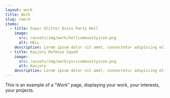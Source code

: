 ```yaml
---
layout: work
title: Work
slug: /work
items:
  - title: Super Glitter Disco Party Hell
    image:
      src: /assets/img/work/hellcommunityicon.png
      alt: HELL
    description: Lorem ipsum dolor sit amet, consectetur adipiscing elit, sed do eiusmod tempor incididunt ut labore et dolore magna aliqua. Ut enim ad minim veniam, quis nostrud exercitation ullamco laboris nisi ut aliquip ex ea commodo consequat.
  - title: Kasjory Defense Squad
    image:
      src: /assets/img/work/yuricommunityicon.png
      alt: Kasjory
    description: Lorem ipsum dolor sit amet, consectetur adipiscing elit, sed do eiusmod tempor incididunt ut labore et dolore magna aliqua. Ut enim ad minim veniam, quis nostrud exercitation ullamco laboris nisi ut aliquip ex ea commodo consequat. Duis aute irure dolor in reprehenderit in voluptate velit esse cillum dolore eu fugiat nulla pariatur.
---
```


This is an example of a "Work" page, displaying your work, your interests, your projects.
<br />
<br />
